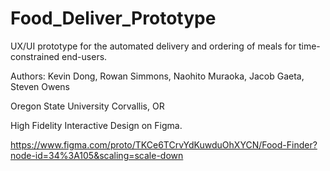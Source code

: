 # Food_Deliver_Prototype
UX/UI prototype for the automated delivery and ordering of meals for time-constrained end-users.

Authors: Kevin Dong, Rowan Simmons, Naohito
Muraoka, Jacob Gaeta, Steven Owens

Oregon State University
Corvallis, OR

High Fidelity Interactive Design on Figma.

https://www.figma.com/proto/TKCe6TCrvYdKuwduOhXYCN/Food-Finder?node-id=34%3A105&scaling=scale-down
